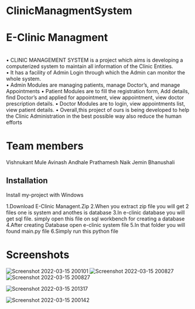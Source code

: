 # ClinicManagmentSystem


# E-Clinic Managment

<br>• CLINIC MANAGEMENT SYSTEM is a project which aims is 
developing a computerized system to maintain all information 
of the Clinic Entities.
<br/>• It has a facility of Admin Login through which the Admin can 
monitor the whole system.
<br/>• Admin Modules are managing patients, manage Doctor’s, and 
manage Appointments
• Patient Modules are to fill the registration form, Add details, 
find Doctor’s and applied for appointment, view appointment, 
view doctor prescription details.
• Doctor Modules are to login, view appointments list, view 
patient details.
• Overall,this project of ours is being developed to help the Clinic 
Administration in the best possible way also reduce the human 
efforts

# Team members
 Vishnukant Mule
 Avinash Andhale
 Prathamesh Naik
 Jemin Bhanushali
 
 ## Installation

Install my-project with Windows

  1.Download E-Clinic Managent.Zip 
  2.When you extract zip file you will get 2 files one
    is system and anothes is database
  3.In e-clinic database you will get sql file. simply 
    open this file on sql workbench for creating a database
  4.After creating Database open e-clinic system file 
  5.In that folder you will found main.py file
  6.Simply run this python file
  
  # Screenshots
  ![Screenshot 2022-03-15 200101](https://user-images.githubusercontent.com/92650489/164947006-3caaf690-ebcb-4f12-9007-642a3fe99849.jpg)
  ![Screenshot 2022-03-15 200827](https://user-images.githubusercontent.com/92650489/164947021-9ec2e101-1c85-4c0b-b3fb-9cf9810ba6ab.jpg)
![Screenshot 2022-03-15 200827](https://user-images.githubusercontent.com/92650489/164947036-8c5db1da-a337-4ae7-bede-99f964b08daf.jpg)

  ![Screenshot 2022-03-15 201317](https://user-images.githubusercontent.com/92650489/164947029-0c6103c8-27aa-4005-ac5b-3fbd7460d366.jpg)

  ![Screenshot 2022-03-15 200142](https://user-images.githubusercontent.com/92650489/164947011-3f39ded1-813d-4e01-aa75-84618b0f08d4.jpg)

